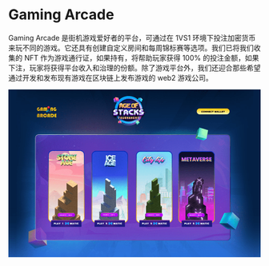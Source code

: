 # Gaming Arcade

<p>Gaming Arcade 是街机游戏爱好者的平台，可通过在 1VS1 环境下投注加密货币来玩不同的游戏。它还具有创建自定义房间和每周锦标赛等选项。我们已将我们收集的 NFT 作为游戏通行证，如果持有，将帮助玩家获得 100% 的投注金额，如果下注，玩家将获得平台收入和治理的份额。除了游戏平台外，我们还迎合那些希望通过开发和发布现有游戏在区块链上发布游戏的 web2 游戏公司。</p>

![gamingarcade-dapp-games-matic-image1_e91632106de17e7b0097d4c54efd6255](gamingarcade-dapp-games-matic-image1_e91632106de17e7b0097d4c54efd6255.png)

